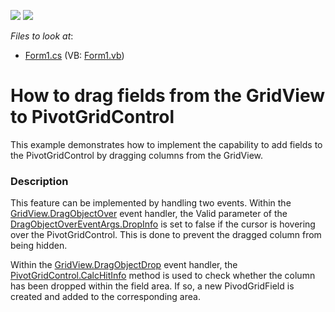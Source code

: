 <!-- default badges list -->
[![](https://img.shields.io/badge/Open_in_DevExpress_Support_Center-FF7200?style=flat-square&logo=DevExpress&logoColor=white)](https://supportcenter.devexpress.com/ticket/details/E2089)
[![](https://img.shields.io/badge/📖_How_to_use_DevExpress_Examples-e9f6fc?style=flat-square)](https://docs.devexpress.com/GeneralInformation/403183)
<!-- default badges end -->
<!-- default file list -->
*Files to look at*:

* [Form1.cs](./CS/Q250992/Form1.cs) (VB: [Form1.vb](./VB/Q250992/Form1.vb))
<!-- default file list end -->
# How to drag fields from the GridView to PivotGridControl


<p>This example demonstrates how to implement the capability to add fields to the PivotGridControl by dragging columns from the GridView.</p>


<h3>Description</h3>

<p>This feature can be implemented by handling two events. Within the <a href="http://documentation.devexpress.com/#WindowsForms/DevExpressXtraGridViewsGridGridView_DragObjectOvertopic">GridView.DragObjectOver</a> event handler, the Valid parameter of the <a href="http://documentation.devexpress.com/#WindowsForms/DevExpressXtraGridViewsBaseDragObjectOverEventArgs_DropInfotopic">DragObjectOverEventArgs.DropInfo</a> is set to false if the cursor is hovering over the PivotGridControl. This is done to prevent the dragged column from being hidden.</p><p>Within the <a href="http://documentation.devexpress.com/#WindowsForms/DevExpressXtraGridViewsGridGridView_DragObjectDroptopic">GridView.DragObjectDrop</a> event handler, the <a href="http://documentation.devexpress.com/#WindowsForms/DevExpressXtraPivotGridPivotGridControl_CalcHitInfotopic">PivotGridControl.CalcHitInfo</a> method is used to check whether the column has been dropped within the field area. If so, a new PivodGridField is created and added to the corresponding area.</p>

<br/>


